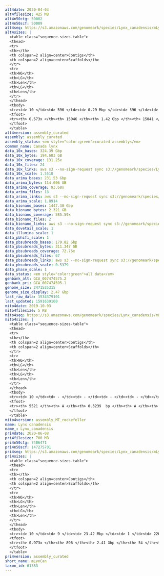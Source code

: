 ```yaml
---
alt4date: 2020-04-03
alt4filesize: 425 MB
alt4n50ctg: 50002
alt4n50scf: 50009
alt4seq: https://s3.amazonaws.com/genomeark/species/Lynx_canadensis/mLynCan4/assembly_curated/mLynCan4.alt.cur.20200403.fasta.gz
alt4sizes: |
  <table class="sequence-sizes-table">
  <thead>
  <tr>
  <th></th>
  <th colspan=2 align=center>Contigs</th>
  <th colspan=2 align=center>Scaffolds</th>
  </tr>
  <tr>
  <th>NG</th>
  <th>LG</th>
  <th>Len</th>
  <th>LG</th>
  <th>Len</th>
  </tr>
  </thead>
  <tbody>
  <tr><td> 10 </td><td> 596 </td><td> 0.29 Mbp </td><td> 596 </td><td> 0.29 Mbp </td></tr>  <tr><td> 20 </td><td> 1679 </td><td> 0.19 Mbp </td><td> 1679 </td><td> 0.19 Mbp </td></tr>  <tr><td> 30 </td><td> 3328 </td><td> 0.12 Mbp </td><td> 3327 </td><td> 0.12 Mbp </td></tr>  <tr><td> 40 </td><td> 5802 </td><td> 82.03 Kbp </td><td> 5801 </td><td> 82.06 Kbp </td></tr>  <tr style="background-color:#cccccc;"><td> 50 </td><td> 9660 </td><td> 50.00 Kbp </td><td> 9657 </td><td> 50.01 Kbp </td></tr>  <tr><td> 60 </td><td> - </td><td> - </td><td> - </td><td> - </td></tr>  <tr><td> 70 </td><td> - </td><td> - </td><td> - </td><td> - </td></tr>  <tr><td> 80 </td><td> - </td><td> - </td><td> - </td><td> - </td></tr>  <tr><td> 90 </td><td> - </td><td> - </td><td> - </td><td> - </td></tr>  <tr><td> 100 </td><td> - </td><td> - </td><td> - </td><td> - </td></tr>  </tbody>
  <tfoot>
  <tr><th> 0.573x </th><th> 15046 </th><th> 1.42 Gbp </th><th> 15041 </th><th> 1.42 Gbp </th></tr>
  </tfoot>
  </table>
alt4version: assembly_curated
assembly: assembly_curated
assembly_status: <em style="color:green">curated assembly</em>
common_name: Canada lynx
data_10x_bases: 324.39 Gbp
data_10x_bytes: 194.683 GB
data_10x_coverage: 131.25x
data_10x_files: 24
data_10x_links: aws s3 --no-sign-request sync s3://genomeark/species/Lynx_canadensis/mLynCan4/genomic_data/10x/ .<br>
data_10x_scale: 1.5518
data_arima_bases: 231.53 Gbp
data_arima_bytes: 114.006 GB
data_arima_coverage: 93.68x
data_arima_files: 18
data_arima_links: aws s3 --no-sign-request sync s3://genomeark/species/Lynx_canadensis/mLynCan4/genomic_data/arima/ .<br>
data_arima_scale: 1.8914
data_bionano_bases: 1447.30 Gbp
data_bionano_bytes: 2.321 GB
data_bionano_coverage: 585.59x
data_bionano_files: 2
data_bionano_links: aws s3 --no-sign-request sync s3://genomeark/species/Lynx_canadensis/mLynCan4/genomic_data/bionano/ .<br>
data_dovetail_scale: 1
data_illumina_scale: 1
data_pbhifi_scale: 1
data_pbsubreads_bases: 179.82 Gbp
data_pbsubreads_bytes: 311.347 GB
data_pbsubreads_coverage: 72.76x
data_pbsubreads_files: 67
data_pbsubreads_links: aws s3 --no-sign-request sync s3://genomeark/species/Lynx_canadensis/mLynCan4/genomic_data/pacbio/ . --exclude "*ccs*bam*"<br>
data_pbsubreads_scale: 0.5379
data_phase_scale: 1
data_status: <em style="color:green">all data</em>
genbank_alt: GCA_007474575.2
genbank_pri: GCA_007474595.1
genome_size: 2471525315
genome_size_display: 2.47 Gbp
last_raw_data: 1534379101
last_updated: 1591639160
mito4date: 2019-10-03
mito4filesize: 5 KB
mito4seq: https://s3.amazonaws.com/genomeark/species/Lynx_canadensis/mLynCan4/assembly_MT_rockefeller/mLynCan4.MT.20191003.fasta.gz
mito4sizes: |
  <table class="sequence-sizes-table">
  <thead>
  <tr>
  <th></th>
  <th colspan=2 align=center>Contigs</th>
  <th colspan=2 align=center>Scaffolds</th>
  </tr>
  <tr>
  <th>NG</th>
  <th>LG</th>
  <th>Len</th>
  <th>LG</th>
  <th>Len</th>
  </tr>
  </thead>
  <tbody>
  <tr><td> 10 </td><td> - </td><td> - </td><td> - </td><td> - </td></tr>  <tr><td> 20 </td><td> - </td><td> - </td><td> - </td><td> - </td></tr>  <tr><td> 30 </td><td> - </td><td> - </td><td> - </td><td> - </td></tr>  <tr><td> 40 </td><td> - </td><td> - </td><td> - </td><td> - </td></tr>  <tr style="background-color:#cccccc;"><td> 50 </td><td> - </td><td style="background-color:#ff8888;"> - </td><td> - </td><td style="background-color:#ff8888;"> - </td></tr>  <tr><td> 60 </td><td> - </td><td> - </td><td> - </td><td> - </td></tr>  <tr><td> 70 </td><td> - </td><td> - </td><td> - </td><td> - </td></tr>  <tr><td> 80 </td><td> - </td><td> - </td><td> - </td><td> - </td></tr>  <tr><td> 90 </td><td> - </td><td> - </td><td> - </td><td> - </td></tr>  <tr><td> 100 </td><td> - </td><td> - </td><td> - </td><td> - </td></tr>  </tbody>
  <tfoot>
  <tr><th> 5521 </th><th> A </th><th> 0.3239  bp </th><th> A </th><th> 0.3239  bp </th></tr>
  </tfoot>
  </table>
mito4version: assembly_MT_rockefeller
name: Lynx canadensis
name_: Lynx_canadensis
pri4date: 2020-06-08
pri4filesize: 700 MB
pri4n50ctg: 7406471
pri4n50scf: 147275701
pri4seq: https://s3.amazonaws.com/genomeark/species/Lynx_canadensis/mLynCan4/assembly_curated/mLynCan4.pri.cur.20200608.fasta.gz
pri4sizes: |
  <table class="sequence-sizes-table">
  <thead>
  <tr>
  <th></th>
  <th colspan=2 align=center>Contigs</th>
  <th colspan=2 align=center>Scaffolds</th>
  </tr>
  <tr>
  <th>NG</th>
  <th>LG</th>
  <th>Len</th>
  <th>LG</th>
  <th>Len</th>
  </tr>
  </thead>
  <tbody>
  <tr><td> 10 </td><td> 9 </td><td> 23.42 Mbp </td><td> 1 </td><td> 220.95 Mbp </td></tr>  <tr><td> 20 </td><td> 23 </td><td> 14.91 Mbp </td><td> 2 </td><td> 205.93 Mbp </td></tr>  <tr><td> 30 </td><td> 42 </td><td> 11.68 Mbp </td><td> 3 </td><td> 168.99 Mbp </td></tr>  <tr><td> 40 </td><td> 66 </td><td> 9.13 Mbp </td><td> 4 </td><td> 158.93 Mbp </td></tr>  <tr style="background-color:#cccccc;"><td> 50 </td><td> 97 </td><td style="background-color:#88ff88;"> 7.41 Mbp </td><td> 6 </td><td style="background-color:#88ff88;"> 147.28 Mbp </td></tr>  <tr><td> 60 </td><td> 136 </td><td> 5.66 Mbp </td><td> 8 </td><td> 139.83 Mbp </td></tr>  <tr><td> 70 </td><td> 188 </td><td> 3.86 Mbp </td><td> 10 </td><td> 115.72 Mbp </td></tr>  <tr><td> 80 </td><td> 270 </td><td> 2.37 Mbp </td><td> 12 </td><td> 93.55 Mbp </td></tr>  <tr><td> 90 </td><td> 421 </td><td> 1.10 Mbp </td><td> 15 </td><td> 69.07 Mbp </td></tr>  <tr><td> 100 </td><td> - </td><td> - </td><td> - </td><td> - </td></tr>  </tbody>
  <tfoot>
  <tr><th> 0.973x </th><th> 896 </th><th> 2.41 Gbp </th><th> 54 </th><th> 2.41 Gbp </th></tr>
  </tfoot>
  </table>
pri4version: assembly_curated
short_name: mLynCan
taxon_id: 61383
---
```

